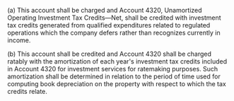 (a) This account shall be charged and Account 4320, Unamortized Operating Investment Tax Credits—Net, shall be credited with investment tax credits generated from qualified expenditures related to regulated operations which the company defers rather than recognizes currently in income.

(b) This account shall be credited and Account 4320 shall be charged ratably with the amortization of each year's investment tax credits included in Account 4320 for investment services for ratemaking purposes. Such amortization shall be determined in relation to the period of time used for computing book depreciation on the property with respect to which the tax credits relate.

